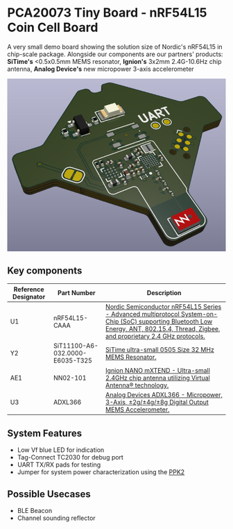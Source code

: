 # PCA20073 Tiny Board - nRF54L15 Coin Cell Board 
A very small demo board showing the solution size of Nordic's nRF54L15 in chip-scale package.
Alongside our components are our partners' products: **SiTime's** <0.5x0.5mm MEMS resonator, **Ignion's** 3x2mm 2.4G-10.6Hz chip antenna, **Analog Device's** new micropower 3-axis accelerometer

<p align="center">
    <img src="img/board.png">
</p>

## Key components

| Reference Designator | Part Number        | Description                                                                                                |
|----------------------|--------------------|------------------------------------------------------------------------------------------------------------|
| U1                   | nRF54L15-CAAA      | [Nordic Semiconductor nRF54L15 Series - Advanced multiprotocol System-on-Chip (SoC) supporting Bluetooth Low Energy, ANT, 802.15.4, Thread, Zigbee, and proprietary 2.4 GHz protocols.](https://www.nordicsemi.com/Products/nRF54L15) |
| Y2                   | SiT11100-A6-032.0000-E6035-T325           | [SiTime ultra-small 0505 Size 32 MHz MEMS Resonator.](www.sitime.com/products/mems-resonators/sit11100)     |
| AE1                  | NN02-101           | [Ignion NANO mXTEND - Ultra-small 2.4GHz chip antenna utilizing Virtual Antenna® technology.](https://ignion.io/product/nano-mxtend/)                |
| U3                   | ADXL366            | [Analog Devices ADXL366 - Micropower, 3-Axis, ±2g/±4g/±8g Digital Output MEMS Accelerometer.](https://www.analog.com/en/products/adxl366.html)                |

## System Features
- Low Vf blue LED for indication
- Tag-Connect TC2030 for debug port
- UART TX/RX pads for testing
- Jumper for system power characterization using the [PPK2](https://www.nordicsemi.com/Products/Development-hardware/Power-Profiler-Kit-2)

## Possible Usecases
- BLE Beacon
- Channel sounding reflector
